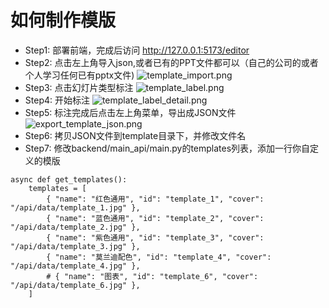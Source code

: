 # 如何制作模版
- Step1: 部署前端，完成后访问 http://127.0.0.1:5173/editor
- Step2: 点击左上角导入json,或者已有的PPT文件都可以（自己的公司的或者个人学习任何已有pptx文件)
![template_import.png](template_import.png)
- Step3: 点击幻灯片类型标注
![template_label.png](template_label.png)
- Step4: 开始标注
![template_label_detail.png](template_label_detail.png)
- Step5: 标注完成后点击左上角菜单，导出成JSON文件
![export_template_json.png](export_template_json.png)
- Step6: 拷贝JSON文件到template目录下，并修改文件名
- Step7: 修改backend/main_api/main.py的templates列表，添加一行你自定义的模版
```
async def get_templates():
    templates = [
        { "name": "红色通用", "id": "template_1", "cover": "/api/data/template_1.jpg" },
        { "name": "蓝色通用", "id": "template_2", "cover": "/api/data/template_2.jpg" },
        { "name": "紫色通用", "id": "template_3", "cover": "/api/data/template_3.jpg" },
        { "name": "莫兰迪配色", "id": "template_4", "cover": "/api/data/template_4.jpg" },
        # { "name": "图表", "id": "template_6", "cover": "/api/data/template_6.jpg" },
    ]
```
